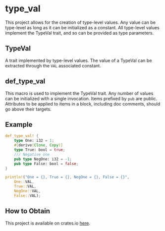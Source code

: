 # type_val
This project allows for the creation
of type-level values. Any value can
be type-level as long as it can be
initialized as a constant. All
type-level values implement the
TypeVal trait, and so can be provided
as type parameters.

## TypeVal
A trait implemented by type-level
values. The value of a TypeVal can
be extracted through the `VAL`
associated constant.

## def_type_val
This macro is used to implement the
TypeVal trait. Any number of values
can be initialized with a single
invocation. Items prefixed by `pub`
are public. Attributes to be applied
to items in a block, including doc
comments, should go above their
targets.

## Example

```rust
def_type_val! {
    type One: i32 = 1;
    #[derive(Clone, Copy)]
    type True: bool = true;
    /// Negative one
    pub type NegOne: i32 = -1;
    pub type False: bool = false;
}

println!("One = {}, True = {}, NegOne = {}, False = {}",
    One::VAL,
    True::VAL,
    NegOne::VAL,
    False::VAL);
```
## How to Obtain
This project is available on crates.io [here](https://crates.io/crates/type_val).
